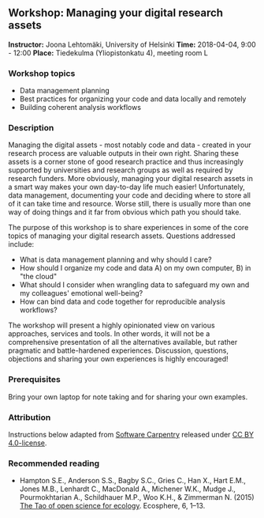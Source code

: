 ## Workshop: Managing your digital research assets

**Instructor:** Joona Lehtomäki, University of Helsinki
**Time:** 2018-04-04, 9:00 - 12:00
**Place:**  Tiedekulma (Yliopistonkatu 4), meeting room L

### Workshop topics

* Data management planning
* Best practices for organizing your code and data locally and remotely
* Building coherent analysis workflows

### Description

Managing the digital assets - most notably code and data - created in your
research process are valuable outputs in their own right. Sharing these assets
is a corner stone of good research practice and thus increasingly supported by
universities and research groups as well as required by research funders. More
obviously, managing your digital research assets in a smart way makes your own
day-to-day life much easier! Unfortunately, data management, documenting your
code and deciding where to store all of it can take time and resource. Worse
still, there is usually more than one way of doing things and it far from
obvious which path you should take.

The purpose of this workshop is to share experiences in some of the core topics
of managing your digital research assets. Questions addressed include:

+ What is data management planning and why should I care?
+ How should I organize my code and data A) on my own computer, B) in "the cloud"
+ What should I consider when wrangling data to safeguard my own and my
colleagues' emotional well-being?
+ How can bind data and code together for reproducible analysis workflows?

The workshop will present a highly opinionated view on various approaches,
services and tools. In other words, it will not be a comprehensive
presentation of all the alternatives available, but rather pragmatic and
battle-hardened experiences. Discussion, questions, objections and sharing
your own experiences is highly encouraged!

### Prerequisites

Bring your own laptop for note taking and for sharing your own examples.

### Attribution

Instructions below adapted from  [Software Carpentry](https://swcarpentry.github.io/git-novice/) released under [CC BY 4.0-license](http://software-carpentry.org/license.html#cc-by).

### Recommended reading

* Hampton S.E., Anderson S.S., Bagby S.C., Gries C., Han X., Hart E.M.,
Jones M.B., Lenhardt C., MacDonald A., Michener W.K., Mudge J.,
Pourmokhtarian A., Schildhauer M.P., Woo K.H., & Zimmerman N. (2015) [The Tao of
open science for ecology](http://dx.doi.org/10.1890/ES14-00402.1). Ecosphere,
6, 1–13.
